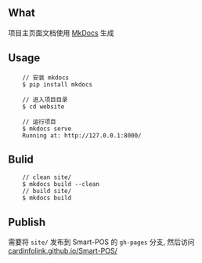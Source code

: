 ## What

项目主页面文档使用 [MkDocs](http://www.mkdocs.org/) 生成


## Usage

``` 
    // 安装 mkdocs
    $ pip install mkdocs
    
    // 进入项目目录
    $ cd website
    
    // 运行项目
    $ mkdocs serve
    Running at: http://127.0.0.1:8000/
```

## Bulid

```
    // clean site/
    $ mkdocs build --clean
    // build site/
    $ mkdocs build
```

## Publish

需要将 `site/` 发布到 Smart-POS 的 `gh-pages` 分支, 然后访问 [cardinfolink.github.io/Smart-POS/](http://cardinfolink.github.io/Smart-POS)


